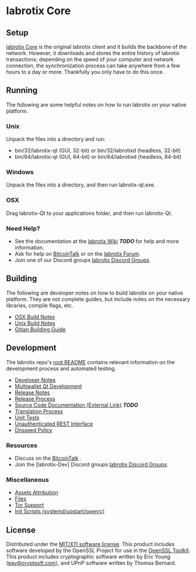 labrotix Core
=====================

Setup
---------------------
[labrotix Core](http://labrotixcoin.com) is the original labrotix client and it builds the backbone of the network. However, it downloads and stores the entire history of labrotix transactions; depending on the speed of your computer and network connection, the synchronization process can take anywhere from a few hours to a day or more. Thankfully you only have to do this once.

Running
---------------------
The following are some helpful notes on how to run labrotix on your native platform.

### Unix

Unpack the files into a directory and run:

- bin/32/labrotix-qt (GUI, 32-bit) or bin/32/labrotixd (headless, 32-bit)
- bin/64/labrotix-qt (GUI, 64-bit) or bin/64/labrotixd (headless, 64-bit)

### Windows

Unpack the files into a directory, and then run labrotix-qt.exe.

### OSX

Drag labrotix-Qt to your applications folder, and then run labrotix-Qt.

### Need Help?

* See the documentation at the [labrotix Wiki](https://en.bitcoin.it/wiki/Main_Page) ***TODO***
for help and more information.
* Ask for help on [BitcoinTalk](https://bitcointalk.org/index.php) or on the [labrotix Forum](http://labrotixcoin.com/).
* Join one of our Discord groups [labrotix Discord Groups](https://discord.gg/YcnvMqt).

Building
---------------------
The following are developer notes on how to build labrotix on your native platform. They are not complete guides, but include notes on the necessary libraries, compile flags, etc.

- [OSX Build Notes](build-osx.md)
- [Unix Build Notes](build-unix.md)
- [Gitian Building Guide](gitian-building.md)

Development
---------------------
The labrotix repo's [root README](https://github.com/eastcoastcrypto/labrotix/blob/master/README.md) contains relevant information on the development process and automated testing.

- [Developer Notes](developer-notes.md)
- [Multiwallet Qt Development](multiwallet-qt.md)
- [Release Notes](release-notes.md)
- [Release Process](release-process.md)
- [Source Code Documentation (External Link)](https://dev.visucore.com/bitcoin/doxygen/) ***TODO***
- [Translation Process](translation_process.md)
- [Unit Tests](unit-tests.md)
- [Unauthenticated REST Interface](REST-interface.md)
- [Dnsseed Policy](dnsseed-policy.md)

### Resources

* Discuss on the [BitcoinTalk](https://bitcointalk.org/index.php?topic=1262920.0) .
* Join the [labrotix-Dev] Discord groups [labrotix Discord Groups](https://discord.gg/YcnvMqt).

### Miscellaneous
- [Assets Attribution](assets-attribution.md)
- [Files](files.md)
- [Tor Support](tor.md)
- [Init Scripts (systemd/upstart/openrc)](init.md)

License
---------------------
Distributed under the [MIT/X11 software license](http://www.opensource.org/licenses/mit-license.php).
This product includes software developed by the OpenSSL Project for use in the [OpenSSL Toolkit](https://www.openssl.org/). This product includes
cryptographic software written by Eric Young ([eay@cryptsoft.com](mailto:eay@cryptsoft.com)), and UPnP software written by Thomas Bernard.
